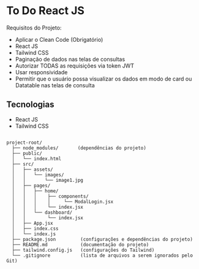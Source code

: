 # To Do React JS

Requisitos do Projeto:
- Aplicar o Clean Code (Obrigatório)
- React JS
- Tailwind CSS
- Paginação de dados nas telas de consultas
- Autorizar TODAS as requisições via token JWT
- Usar responsividade
- Permitir que o usuário possa visualizar os dados em modo de card ou Datatable nas telas de consulta

## Tecnologias
- React JS
- Tailwind CSS

```

project-root/
  ├── node_modules/       (dependências do projeto)
  ├── public/
  │   └── index.html
  ├── src/
  │   ├── assets/
  │   │   └── images/
  │   │       └── image1.jpg
  │   ├── pages/
  │   │   ├── home/
  │   │   │    ├── components/
  │   │   │    │     └── ModalLogin.jsx
  │   │   │    └── index.jsx
  │   │   └── dashboard/
  │   │        └── index.jsx
  │   ├── App.jsx
  │   ├── index.css
  │   └── index.js
  ├── package.json         (configurações e dependências do projeto)
  ├── README.md            (documentação do projeto)
  ├── tailwind.config.js   (configurações do Tailwind)
  └── .gitignore           (lista de arquivos a serem ignorados pelo Git)

```
